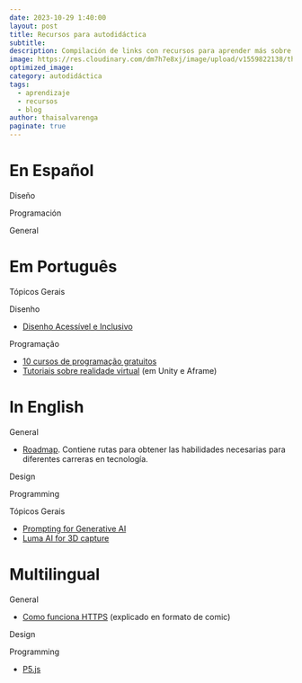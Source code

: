 ```yaml
---
date: 2023-10-29 1:40:00
layout: post
title: Recursos para autodidáctica
subtitle: 
description: Compilación de links con recursos para aprender más sobre tecnología y programación.
image: https://res.cloudinary.com/dm7h7e8xj/image/upload/v1559822138/theme9_v273a9.jpg
optimized_image:
category: autodidáctica
tags:
  - aprendizaje
  - recursos
  - blog
author: thaisalvarenga
paginate: true
---
```


# En Español

Diseño 

Programación

General

# Em Português

Tópicos Gerais

Disenho 
- [Disenho Acessível e Inclusivo](https://www.alura.com.br/artigos/design-universal-acessivel-inclusivo-sao-a-mesma-coisa)


Programação
- [10 cursos de programação gratuitos](https://www.bbc.com/portuguese/geral-54281544)
- [Tutoriais sobre realidade virtual](https://youtube.com/playlist?list=PLx4x_zx8csUgV4x0FCKIxQ1q9JAD2-MQr&si=Ric_UghQ1ink-Pnj) (em Unity e Aframe)


# In English

General
- [Roadmap](https://roadmap.sh/). Contiene rutas para obtener las habilidades necesarias para diferentes carreras en tecnología. 

Design

Programming

Tópicos Gerais
- [Prompting for Generative AI](https://app.frame.io/reviews/1a000cf5-659f-42af-bc83-72299c03600d/d7312ae9-19b8-4d85-a70f-e9234443ff79)
- [Luma AI for 3D capture](https://lumalabs.ai/)


# Multilingual 

General
- [Como funciona HTTPS](https://howhttps.works/es/) (explicado en formato de comic)

Design

Programming
- [P5.js](https://p5js.org/es/)




